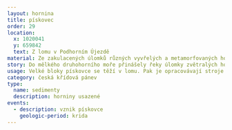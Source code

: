 ```yaml
---
layout: hornina
title: pískovec
order: 29
location:
  x: 1020041
  y: 659842
  text: Z lomu v Podhorním Újezdě
material: Ze zakulacených úlomků různých vyvřelých a metamorfovaných hornin.
story: Do mělkého druhohorního moře přinášely řeky úlomky zvětralých hornin. Po daleké cestě, plné nárazů a obrušování se většina minerálů rozpadla a zůstala jen zrníčka křemene, která byla nejodolnější.
usage: Velké bloky pískovce se těží v lomu. Pak je opracovávají stroje nebo kameníci a sochaři. Dříve se z pískovcových kvádrů stavěly celé domy, kostely a další stavby. Dnes je potřebujeme hlavně na opravy památek jako je třeba Karlův most. Tento pískovec je také oblíbeným materiálem pro sochy, pomníky a ozdobné předměty.
category: česká křídová pánev
type:
  name: sedimenty
  description: horniny usazené
events:
  - description: vznik pískovce
    geologic-period: krida
---
```


